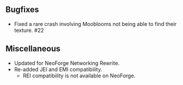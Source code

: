 ## Bugfixes
- Fixed a rare crash involving Mooblooms not being able to find their texture. #22

## Miscellaneous
- Updated for NeoForge Networking Rewrite.
- Re-added JEI and EMI compatibility.
  - REI compatibility is not available on NeoForge.